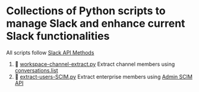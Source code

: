 # Collections of Python scripts to manage Slack and enhance current Slack functionalities

All scripts follow [Slack API Methods](https://api.slack.com/methods)

1. :snake: [workspace-channel-extract.py](https://github.com/joefrazey/slack-admin/blob/master/channel%20member%20extract.py) Extract channel members using [conversations.list](https://api.slack.com/methods/conversations.list)
2. :snake: [extract-users-SCIM.py](https://github.com/joefrazey/slack-admin/blob/master/extract-users-SCIM.py) Extract enterprise members using [Admin SCIM API](https://api.slack.com/scim/v1//Users)
